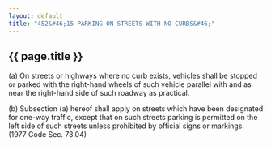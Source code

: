 ```yaml
---
layout: default 
title: "452&#46;15 PARKING ON STREETS WITH NO CURBS&#46;"
---
```


{{ page.title }}
----------------

​(a) On streets or highways where no curb exists, vehicles shall be
stopped or parked with the right-hand wheels of such vehicle parallel
with and as near the right-hand side of such roadway as practical.

​(b) Subsection (a) hereof shall apply on streets which have been
designated for one-way traffic, except that on such streets parking is
permitted on the left side of such streets unless prohibited by official
signs or markings. (1977 Code Sec. 73.04)
